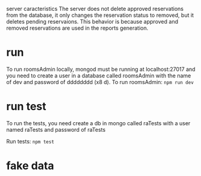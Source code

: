 server caracteristics
The server does not delete approved reservations from the database, it only changes
the reservation status to removed, but it deletes pending reservaions.
This behavior is because approved and removed reservations are used in the reports
generation.

# run
To run roomsAdmin locally, mongod must be running at localhost:27017 
and you need to create a user in a database called roomsAdmin with the name of dev and 
password of dddddddd (x8 d). 
To run roomsAdmin:
`npm run dev`

# run test
To run the tests, you need create a db in mongo called raTests with a user named raTests and 
password of raTests 

Run tests:
`npm test`

# fake data
